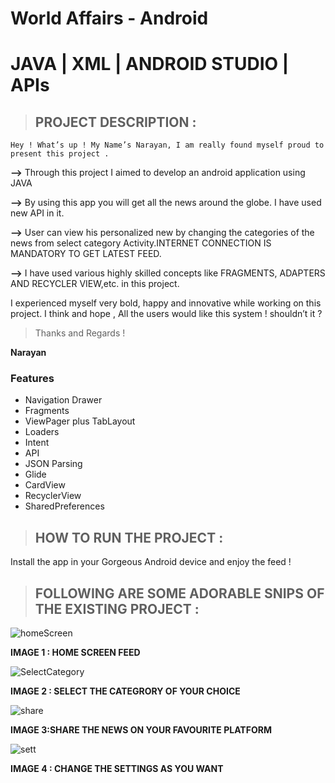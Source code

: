 # World Affairs - Android 
# JAVA | XML | ANDROID STUDIO | APIs

>## PROJECT DESCRIPTION :

    Hey ! What’s up ! My Name’s Narayan, I am really found myself proud to present this project .

  **-->**  Through this project I aimed to develop an android application using JAVA 
  
  **-->**  By using this app you will get all the news around the globe. I have used new API in it.
  
  **-->**  User can view his personalized new by changing the categories of the news from select category Activity.INTERNET CONNECTION IS MANDATORY TO GET LATEST FEED.

  **-->**   I have used various highly skilled concepts like FRAGMENTS, ADAPTERS AND RECYCLER VIEW,etc. in this project. 





I experienced myself very bold, happy and innovative while working on this project.
I think and hope , All the users would like this system ! shouldn’t it ?


>Thanks and Regards !
  
  **Narayan** 

### Features

* Navigation Drawer
* Fragments
* ViewPager plus TabLayout
* Loaders
* Intent
* API
* JSON Parsing
* Glide
* CardView
* RecyclerView
* SharedPreferences



>## HOW TO RUN THE  PROJECT :

   Install the app in your Gorgeous Android device and enjoy the feed !
    
  
  
    
>## FOLLOWING ARE SOME ADORABLE SNIPS OF THE EXISTING PROJECT  :



![homeScreen](https://user-images.githubusercontent.com/68388179/125944001-71f4b73c-8317-47d9-a770-d994df9a9d12.png)



**IMAGE 1 : HOME SCREEN FEED** 



![SelectCategory](https://user-images.githubusercontent.com/68388179/125944044-3c7acf83-eba7-42c1-a0c3-6e24a53a8e19.png)


**IMAGE 2 : SELECT THE CATEGRORY OF YOUR CHOICE**


![share](https://user-images.githubusercontent.com/68388179/125944222-98ba17bd-81d1-456e-b783-61854f000e31.png)


**IMAGE 3:SHARE THE NEWS ON YOUR FAVOURITE PLATFORM** 


![sett](https://user-images.githubusercontent.com/68388179/125944398-2ca4be1d-481c-4131-aef1-0e86210d1c80.png)

**IMAGE 4 : CHANGE THE SETTINGS AS YOU WANT** 


